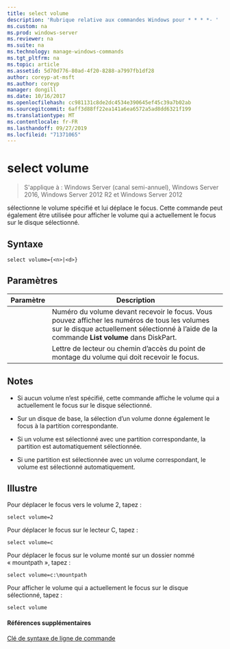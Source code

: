 ```yaml
---
title: select volume
description: 'Rubrique relative aux commandes Windows pour * * * *- '
ms.custom: na
ms.prod: windows-server
ms.reviewer: na
ms.suite: na
ms.technology: manage-windows-commands
ms.tgt_pltfrm: na
ms.topic: article
ms.assetid: 5d70d776-80ad-4f20-8288-a7997fb1df28
author: coreyp-at-msft
ms.author: coreyp
manager: dongill
ms.date: 10/16/2017
ms.openlocfilehash: cc981131c8de2dc4534e390645ef45c39a7b02ab
ms.sourcegitcommit: 6aff3d88ff22ea141a6ea6572a5ad8dd6321f199
ms.translationtype: MT
ms.contentlocale: fr-FR
ms.lasthandoff: 09/27/2019
ms.locfileid: "71371065"
---
```

# <a name="select-volume"></a>select volume

>S'applique à : Windows Server (canal semi-annuel), Windows Server 2016, Windows Server 2012 R2 et Windows Server 2012

sélectionne le volume spécifié et lui déplace le focus. Cette commande peut également être utilisée pour afficher le volume qui a actuellement le focus sur le disque sélectionné.  
  
  
  
## <a name="syntax"></a>Syntaxe  
  
```  
select volume={<n>|<d>}  
```  
  
## <a name="parameters"></a>Paramètres  
  
| Paramètre |                                                                               Description                                                                                |
|-----------|--------------------------------------------------------------------------------------------------------------------------------------------------------------------------|
|    <n>    | Numéro du volume devant recevoir le focus. Vous pouvez afficher les numéros de tous les volumes sur le disque actuellement sélectionné à l’aide de la commande **List volume** dans DiskPart. |
|    <d>    |                                                 Lettre de lecteur ou chemin d’accès du point de montage du volume qui doit recevoir le focus.                                                 |
  
## <a name="remarks"></a>Notes  
  
-   Si aucun volume n’est spécifié, cette commande affiche le volume qui a actuellement le focus sur le disque sélectionné.  
  
-   Sur un disque de base, la sélection d’un volume donne également le focus à la partition correspondante.  
  
-   Si un volume est sélectionné avec une partition correspondante, la partition est automatiquement sélectionnée.  
  
-   Si une partition est sélectionnée avec un volume correspondant, le volume est sélectionné automatiquement.  
  
## <a name="BKMK_examples"></a>Illustre  
Pour déplacer le focus vers le volume 2, tapez :  
  
```  
select volume=2  
```  
  
Pour déplacer le focus sur le lecteur C, tapez :  
  
```  
select volume=c  
```  
  
Pour déplacer le focus sur le volume monté sur un dossier nommé « mountpath », tapez :  
  
```  
select volume=c:\mountpath  
```  
  
Pour afficher le volume qui a actuellement le focus sur le disque sélectionné, tapez :  
  
```  
select volume  
```  
  
#### <a name="additional-references"></a>Références supplémentaires  
[Clé de syntaxe de ligne de commande](command-line-syntax-key.md)  
  

  

